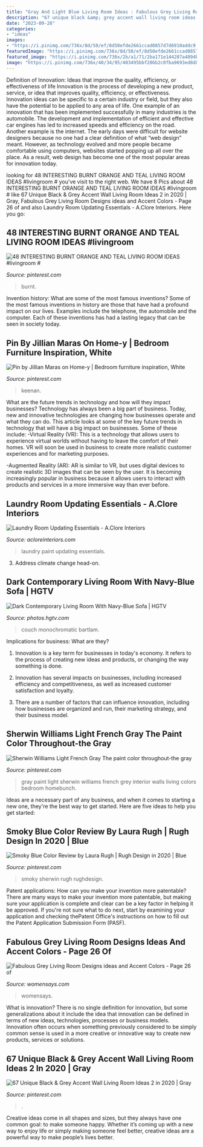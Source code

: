 ```yaml
---
title: "Gray And Light Blue Living Room Ideas : Fabulous Grey Living Room Designs Ideas And Accent Colors"
description: "67 unique black &amp; grey accent wall living room ideas 2 in 2020"
date: "2023-09-28"
categories:
- "ideas"
images:
- "https://i.pinimg.com/736x/8d/50/ef/8d50efde2661ccad0857d7d6910addc9.jpg"
featuredImage: "https://i.pinimg.com/736x/8d/50/ef/8d50efde2661ccad0857d7d6910addc9.jpg"
featured_image: "https://i.pinimg.com/736x/2b/a1/71/2ba171e144287a4094bf56661cfde6d8.jpg"
image: "https://i.pinimg.com/736x/40/34/95/403495bbf286b2c0fba9693ed8d848e7.jpg"
---
```



Definition of Innovation: Ideas that improve the quality, efficiency, or effectiveness of life
Innovation is the process of developing a new product, service, or idea that improves quality, efficiency, or effectiveness. Innovation ideas can be specific to a certain industry or field, but they also have the potential to be applied to any area of life. 
One example of an innovation that has been implemented successfully in many industries is the automobile. The development and implementation of efficient and effective car engines has led to increased speeds and efficiency on the road. Another example is the internet. The early days were difficult for website designers because no one had a clear definition of what “web design” meant. However, as technology evolved and more people became comfortable using computers, websites started popping up all over the place. As a result, web design has become one of the most popular areas for innovation today.

	

		
looking for 48 INTERESTING BURNT ORANGE AND TEAL LIVING ROOM IDEAS #livingroom # you've visit to the right web. We have 8 Pics about 48 INTERESTING BURNT ORANGE AND TEAL LIVING ROOM IDEAS #livingroom # like 67 Unique Black &amp; Grey Accent Wall Living Room Ideas 2 in 2020 | Gray, Fabulous Grey Living Room Designs ideas and Accent Colors - Page 26 of and also Laundry Room Updating Essentials - A.Clore Interiors. Here you go:
		
    
## 48 INTERESTING BURNT ORANGE AND TEAL LIVING ROOM IDEAS #livingroom #

<img loading=lazy src="https://i.pinimg.com/736x/a5/52/20/a55220c7d66a177521711d194eff4c58.jpg" onerror="this.onerror=null;this.src='https://tse1.mm.bing.net/th?id=OIP.-PfNZdYr_8RyV67DtPomMgHaJ3&amp;pid=15.1';" alt="48 INTERESTING BURNT ORANGE AND TEAL LIVING ROOM IDEAS #livingroom #">

_Source: pinterest.com_

>burnt. 

	

Invention history: What are some of the most famous inventions?
Some of the most famous inventions in history are those that have had a profound impact on our lives. Examples include the telephone, the automobile and the computer. Each of these inventions has had a lasting legacy that can be seen in society today.

    
## Pin By Jillian Maras On Home-y | Bedroom Furniture Inspiration, White

<img loading=lazy src="https://i.pinimg.com/736x/40/34/95/403495bbf286b2c0fba9693ed8d848e7.jpg" onerror="this.onerror=null;this.src='https://tse3.mm.bing.net/th?id=OIP.yPxIMdQTJ0HwzeGN-qSpLAHaJ4&amp;pid=15.1';" alt="Pin by Jillian Maras on Home-y | Bedroom furniture inspiration, White">

_Source: pinterest.com_

>keenan. 

	

What are the future trends in technology and how will they impact businesses?
Technology has always been a big part of business. Today, new and innovative technologies are changing how businesses operate and what they can do. This article looks at some of the key future trends in technology that will have a big impact on businesses. Some of these include:
-Virtual Reality (VR): This is a technology that allows users to experience virtual worlds without having to leave the comfort of their homes. VR will soon be used in business to create more realistic customer experiences and for marketing purposes.

-Augmented Reality (AR): AR is similar to VR, but uses digital devices to create realistic 3D images that can be seen by the user. It is becoming increasingly popular in business because it allows users to interact with products and services in a more immersive way than ever before.

    
## Laundry Room Updating Essentials - A.Clore Interiors

<img loading=lazy src="http://acloreinteriors.com/wp-content/uploads/2016/05/ad1dd2c9f3301b999b3bea173d64686e.jpg" onerror="this.onerror=null;this.src='https://tse3.mm.bing.net/th?id=OIP.msJime9lj5jUZ95Pp-oqSAHaJ4&amp;pid=15.1';" alt="Laundry Room Updating Essentials - A.Clore Interiors">

_Source: acloreinteriors.com_

>laundry paint updating essentials. 

	

3. Address climate change head-on. 

    
## Dark Contemporary Living Room With Navy-Blue Sofa | HGTV

<img loading=lazy src="https://hgtvhome.sndimg.com/content/dam/images/hgtv/fullset/2015/8/4/0/Kelly-Sutton-Design_Passion-Pool-Table_13.jpg.rend.hgtvcom.616.411.suffix/1438710618516.jpeg" onerror="this.onerror=null;this.src='https://tse3.mm.bing.net/th?id=OIP.nEqhC0aJxBWij5hPO_YwYgHaE9&amp;pid=15.1';" alt="Dark Contemporary Living Room With Navy-Blue Sofa | HGTV">

_Source: photos.hgtv.com_

>couch monochromatic bartlam. 

	

Implications for business: What are they?
1. Innovation is a key term for businesses in today's economy. It refers to the process of creating new ideas and products, or changing the way something is done.
2. Innovation has several impacts on businesses, including increased efficiency and competitiveness, as well as increased customer satisfaction and loyalty.

3. There are a number of factors that can influence innovation, including how businesses are organized and run, their marketing strategy, and their business model.

    
## Sherwin Williams Light French Gray The Paint Color Throughout-the Gray

<img loading=lazy src="https://i.pinimg.com/736x/8d/50/ef/8d50efde2661ccad0857d7d6910addc9.jpg" onerror="this.onerror=null;this.src='https://tse1.mm.bing.net/th?id=OIP.ZQXCS8OOj900Y9aXO-jO6QHaLH&amp;pid=15.1';" alt="Sherwin Williams Light French Gray The paint color throughout-the gray">

_Source: pinterest.com_

>gray paint light sherwin williams french grey interior walls living colors bedroom homebunch. 

	

Ideas are a necessary part of any business, and when it comes to starting a new one, they're the best way to get started. Here are five ideas to help you get started: 

    
## Smoky Blue Color Review By Laura Rugh | Rugh Design In 2020 | Blue

<img loading=lazy src="https://i.pinimg.com/736x/9f/87/0a/9f870aee755ec577915c3c9a746e24dc.jpg" onerror="this.onerror=null;this.src='https://tse3.mm.bing.net/th?id=OIP.lUgVvUlk7xmm9gPnFSqdaQHaGf&amp;pid=15.1';" alt="Smoky Blue Color Review by Laura Rugh | Rugh Design in 2020 | Blue">

_Source: pinterest.com_

>smoky sherwin rugh rughdesign. 

	

Patent applications: How can you make your invention more patentable?
There are many ways to make your invention more patentable, but making sure your application is complete and clear can be a key factor in helping it be approved. If you're not sure what to do next, start by examining your application and checking thePatent Office's instructions on how to fill out the Patent Application Submission Form (PASF).

    
## Fabulous Grey Living Room Designs Ideas And Accent Colors - Page 26 Of

<img loading=lazy src="https://www.womensays.com/wp-content/uploads/2020/03/Fabulous-Grey-Living-Room-Designs-ideas-and-Accent-Colors-15.jpg" onerror="this.onerror=null;this.src='https://tse2.mm.bing.net/th?id=OIP.mtSZiO8QZT4fjkqzL0ALvwHaLH&amp;pid=15.1';" alt="Fabulous Grey Living Room Designs ideas and Accent Colors - Page 26 of">

_Source: womensays.com_

>womensays. 

	

What is innovation?
There is no single definition for innovation, but some generalizations about it include the idea that innovation can be defined in terms of new ideas, technologies, processes or business models. Innovation often occurs when something previously considered to be simply common sense is used in a more creative or innovative way to create new products, services or solutions.

    
## 67 Unique Black &amp; Grey Accent Wall Living Room Ideas 2 In 2020 | Gray

<img loading=lazy src="https://i.pinimg.com/736x/2b/a1/71/2ba171e144287a4094bf56661cfde6d8.jpg" onerror="this.onerror=null;this.src='https://tse2.mm.bing.net/th?id=OIP.pQulpsXIwKC2UsNa2YTeAQHaLE&amp;pid=15.1';" alt="67 Unique Black &amp; Grey Accent Wall Living Room Ideas 2 in 2020 | Gray">

_Source: pinterest.com_

>. 

	

Creative ideas come in all shapes and sizes, but they always have one common goal: to make someone happy. Whether it’s coming up with a new way to enjoy life or simply making someone feel better, creative ideas are a powerful way to make people’s lives better.

